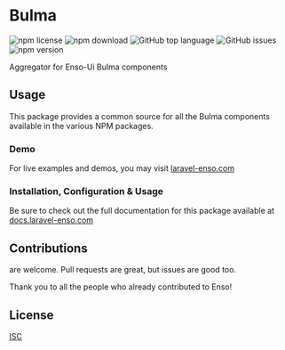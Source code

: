 # Bulma

![npm license](https://img.shields.io/npm/l/@enso-ui/bulma.svg) 
![npm download](https://img.shields.io/npm/dm/@enso-ui/bulma.svg) 
![GitHub top language](https://img.shields.io/github/languages/top/enso-ui/bulma.svg) 
![GitHub issues](https://img.shields.io/github/issues/enso-ui/bulma.svg) 
![npm version](https://img.shields.io/npm/v/@enso-ui/bulma.svg) 

Aggregator for Enso-Ui Bulma components

## Usage
This package provides a common source for all the Bulma components 
available in the various NPM packages.

### Demo

For live examples and demos, you may visit [laravel-enso.com](https://www.laravel-enso.com)

### Installation, Configuration & Usage

Be sure to check out the full documentation for this package available at [docs.laravel-enso.com](https://docs.laravel-enso.com/frontend/bulma.html)

## Contributions

are welcome. Pull requests are great, but issues are good too.

Thank you to all the people who already contributed to Enso!

## License

[ISC](https://opensource.org/licenses/ISC)
